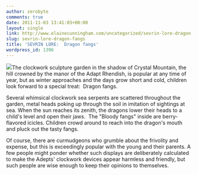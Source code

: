 ```yaml
---
author: zerobyte
comments: true
date: 2011-11-03 13:41:03+00:00
layout: single
link: http://www.elainecunningham.com/uncategorized/sevrin-lore-dragon-fangs/
slug: sevrin-lore-dragon-fangs
title: 'SEVRIN LORE:  Dragon fangs'
wordpress_id: 1396
---
```


[![](http://www.elainecunningham.com/wp-content/uploads/2011/11/steamdragon_web.jpg)](http://www.elainecunningham.com/wp-content/uploads/2011/11/steamdragon_web.jpg)The clockwork sculpture garden in the shadow of Crystal Mountain, the hill crowned by the manor of the Adapt Rhendish, is popular at any time of year, but as winter approaches and the days grow short and cold, children look forward to a special treat:  Dragon fangs.

Several whimsical clockwork sea serpents are scattered throughout the garden, metal heads poking up through the soil in imitation of sightings at sea. When the sun reaches its zenith, the dragons lower their heads to a child's level and open their jaws.  The "Bloody fangs" inside are berry-flavored icicles. Children crowd around to reach into the dragon's mouth and pluck out the tasty fangs.

Of course, there are curmudgeons who grumble about the frivolity and expense, but this is exceedingly popular with the young and their parents. A few people might ponder whether such displays are deliberately calculated to make the Adepts' clockwork devices appear harmless and friendly, but such people are wise enough to keep their opinions to themselves.
